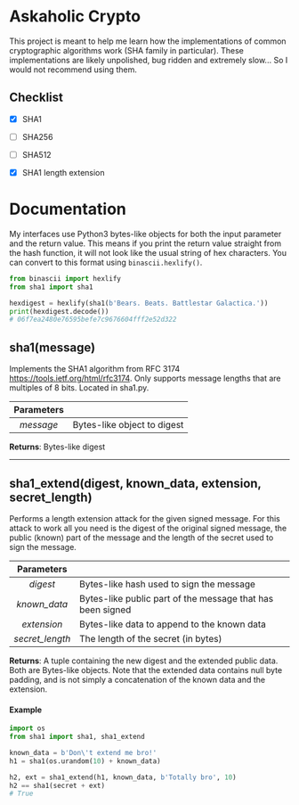 # Askaholic Crypto
This project is meant to help me learn how the implementations of common
cryptographic algorithms work (SHA family in particular). These implementations
are likely unpolished, bug ridden and extremely slow... So I would not recommend
using them.

## Checklist
- [x] SHA1
- [ ] SHA256
- [ ] SHA512

- [x] SHA1 length extension

# Documentation
My interfaces use Python3 bytes-like objects for both the input parameter and
the return value. This means if you print the return value straight from the
hash function, it will not look like the usual string of hex characters. You can
convert to this format using `binascii.hexlify()`.
```python
from binascii import hexlify
from sha1 import sha1

hexdigest = hexlify(sha1(b'Bears. Beats. Battlestar Galactica.'))
print(hexdigest.decode())
# 06f7ea2480e76595befe7c9676604fff2e52d322
```

## sha1(message)
Implements the SHA1 algorithm from RFC 3174 <https://tools.ietf.org/html/rfc3174>.
Only supports message lengths that are multiples of 8 bits. Located in sha1.py.

| Parameters |                             |
|:----------:| --------------------------- |
| *message*  | Bytes-like object to digest |

**Returns**: Bytes-like digest

________________________________________________________________________________

## sha1_extend(digest, known_data, extension, secret_length)
Performs a length extension attack for the given signed message. For this attack
to work all you need is the digest of the original signed message, the public
(known) part of the message and the length of the secret used to sign the message.

|    Parameters   |                                                            |
|:---------------:| ---------------------------------------------------------- |
|     *digest*    | Bytes-like hash used to sign the message                   |
|   *known_data*  | Bytes-like public part of the message that has been signed |
|   *extension*   | Bytes-like data to append to the known data                |
| *secret_length* | The length of the secret (in bytes)                        |

**Returns**: A tuple containing the new digest and the extended public data. Both
are Bytes-like objects. Note that the extended data contains null byte padding,
and is not simply a concatenation of the known data and the extension.

#### Example
```python
import os
from sha1 import sha1, sha1_extend

known_data = b'Don\'t extend me bro!'
h1 = sha1(os.urandom(10) + known_data)

h2, ext = sha1_extend(h1, known_data, b'Totally bro', 10)
h2 == sha1(secret + ext)
# True
```
